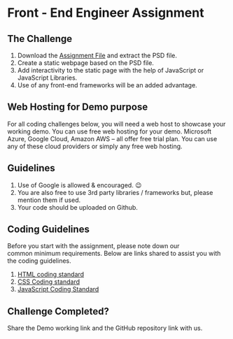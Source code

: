# Front - End Engineer Assignment

The Challenge
-------------

1.  Download the [Assignment File](https://github.com/rtCamp/hiring-assignments/raw/master/Frontend-Engineer/FrontEnd-Developer-Assignment.zip) and extract the PSD file.
2.  Create a static webpage based on the PSD file.
3.  Add interactivity to the static page with the help of JavaScript or JavaScript Libraries.
4.  Use of any front-end frameworks will be an added advantage.

Web Hosting for Demo purpose
----------------------------

For all coding challenges below, you will need a web host to showcase your working demo. You can use free web hosting for your demo. Microsoft Azure, Google Cloud, Amazon AWS – all offer free trial plan. You can use any of these cloud providers or simply any free web hosting.

Guidelines
----------

1.  Use of Google is allowed & encouraged. 😉
2.  You are also free to use 3rd party libraries / frameworks but, please mention them if used.
3.  Your code should be uploaded on Github.

Coding Guidelines
-----------------

Before you start with the assignment, please note down our common minimum requirements. Below are links shared to assist you with the coding guidelines.

1.  [HTML coding standard](https://make.wordpress.org/core/handbook/best-practices/coding-standards/html/)
2.  [CSS Coding standard](https://make.wordpress.org/core/handbook/best-practices/coding-standards/css/)
3.  [JavaScript Coding Standard](https://make.wordpress.org/core/handbook/best-practices/coding-standards/javascript/)


Challenge Completed?
-----------------

Share the Demo working link and the GitHub repository link with us.
